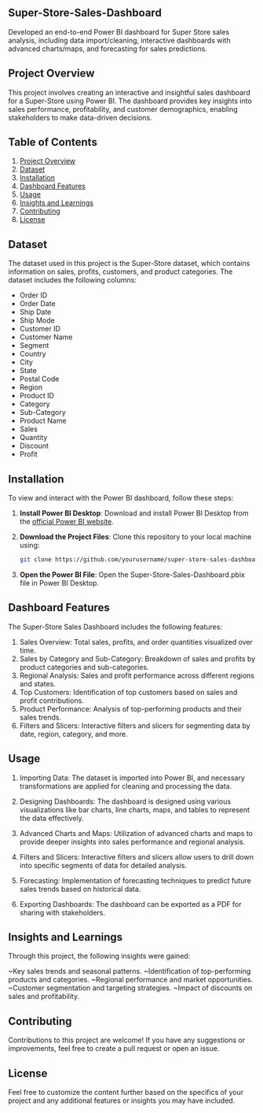## Super-Store-Sales-Dashboard
Developed an end-to-end Power BI dashboard for Super Store sales analysis, including data import/cleaning, interactive dashboards with advanced charts/maps, and forecasting for sales predictions.

## Project Overview

This project involves creating an interactive and insightful sales dashboard for a Super-Store using Power BI. The dashboard provides key insights into sales performance, profitability, and customer demographics, enabling stakeholders to make data-driven decisions.

## Table of Contents

1. [Project Overview](#project-overview)
2. [Dataset](#dataset)
3. [Installation](#installation)
4. [Dashboard Features](#dashboard-features)
5. [Usage](#usage)
6. [Insights and Learnings](#insights-and-learnings)
7. [Contributing](#contributing)
8. [License](#license)

## Dataset

The dataset used in this project is the Super-Store dataset, which contains information on sales, profits, customers, and product categories. The dataset includes the following columns:
- Order ID
- Order Date
- Ship Date
- Ship Mode
- Customer ID
- Customer Name
- Segment
- Country
- City
- State
- Postal Code
- Region
- Product ID
- Category
- Sub-Category
- Product Name
- Sales
- Quantity
- Discount
- Profit

## Installation

To view and interact with the Power BI dashboard, follow these steps:

1. **Install Power BI Desktop**: Download and install Power BI Desktop from the [official Power BI website](https://powerbi.microsoft.com/desktop/).

2. **Download the Project Files**: Clone this repository to your local machine using:
   ```bash
   git clone https://github.com/yourusername/super-store-sales-dashboard.git

3. **Open the Power BI File**: Open the Super-Store-Sales-Dashboard.pbix file in Power BI Desktop.

## Dashboard Features
The Super-Store Sales Dashboard includes the following features:

 1. Sales Overview: Total sales, profits, and order quantities visualized over time.
 2. Sales by Category and Sub-Category: Breakdown of sales and profits by product categories and sub-categories.
 3. Regional Analysis: Sales and profit performance across different regions and states.
 4. Top Customers: Identification of top customers based on sales and profit contributions.
 5. Product Performance: Analysis of top-performing products and their sales trends.
 6. Filters and Slicers: Interactive filters and slicers for segmenting data by date, region, category, and more.

## Usage
 1. Importing Data: The dataset is imported into Power BI, and necessary transformations are applied for cleaning and processing the data.

 2. Designing Dashboards: The dashboard is designed using various visualizations like bar charts, line charts, maps, and tables to represent the data effectively.

 3. Advanced Charts and Maps: Utilization of advanced charts and maps to provide deeper insights into sales performance and regional analysis.

 4. Filters and Slicers: Interactive filters and slicers allow users to drill down into specific segments of data for detailed analysis.

 5. Forecasting: Implementation of forecasting techniques to predict future sales trends based on historical data.

 6. Exporting Dashboards: The dashboard can be exported as a PDF for sharing with stakeholders.

## Insights and Learnings
Through this project, the following insights were gained:

  ~Key sales trends and seasonal patterns.
  ~Identification of top-performing products and categories.
  ~Regional performance and market opportunities.
  ~Customer segmentation and targeting strategies.
  ~Impact of discounts on sales and profitability.

## Contributing
Contributions to this project are welcome! If you have any suggestions or improvements, feel free to create a pull request or open an issue.

## License
Feel free to customize the content further based on the specifics of your project and any additional features or insights you may have included.
